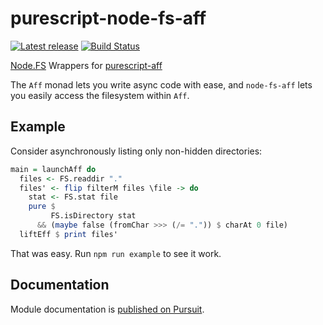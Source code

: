 # purescript-node-fs-aff

[![Latest release](http://img.shields.io/github/release/purescript-node/purescript-node-fs-aff.svg)](https://github.com/purescript-node/purescript-node-fs-aff/releases)
[![Build Status](https://travis-ci.org/purescript-node/purescript-node-fs-aff.svg?branch=master)](https://travis-ci.org/purescript-node/purescript-node-fs-aff)

[Node.FS][Node.FS] Wrappers for [purescript-aff][aff]

The `Aff` monad lets you write async code with ease, and `node-fs-aff`
lets you easily access the filesystem within `Aff`.

## Example

Consider asynchronously listing only non-hidden directories:

``` purescript
main = launchAff do
  files <- FS.readdir "."
  files' <- flip filterM files \file -> do
    stat <- FS.stat file
    pure $
         FS.isDirectory stat
      && (maybe false (fromChar >>> (/= ".")) $ charAt 0 file)
  liftEff $ print files'
```

That was easy. Run `npm run example` to see it work.

## Documentation

Module documentation is [published on Pursuit](http://pursuit.purescript.org/packages/purescript-node-fs-aff).


[Node.FS]: http://github.com/purescript-node/purescript-node-fs
[aff]: https://github.com/slamdata/purescript-aff
